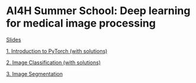 # AI4H Summer School: Deep learning for medical image processing

[Slides](https://docs.google.com/presentation/d/1lcCvi1LnbZMo3lhnVSDEK_GrJT2JhinJgrz_dBURGA4/edit?usp=sharing)

[1. Introduction to PyTorch (with solutions)](https://colab.research.google.com/drive/183Za_RfVrKtMX5IU_KEEDQKd37IiAOl7?usp=sharing)

[2. Image Classification (with solutions)](https://colab.research.google.com/drive/1z0BJx4r_GJCeGOZXfWdxEthHD8UnzwIF?usp=sharing)

[3. Image Segmentation](https://colab.research.google.com/drive/1ww3ProwaVdjusjNu17wuT1VxY0NhBewk?usp=sharing)
